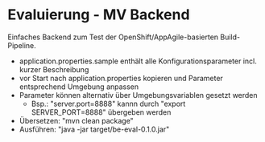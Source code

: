 # Evaluierung - MV Backend

Einfaches Backend zum Test der OpenShift/AppAgile-basierten Build-Pipeline.

* application.properties.sample enthält alle Konfigurationsparameter incl. kurzer Beschreibung
* vor Start nach application.properties kopieren und Parameter entsprechend Umgebung anpassen
* Parameter können alternativ über Umgebungsvariablen gesetzt werden 
   * Bsp.: "server.port=8888" kannn durch "export SERVER_PORT=8888" übergeben werden
* Übersetzen: "mvn clean package"
* Ausführen: "java -jar target/be-eval-0.1.0.jar"
